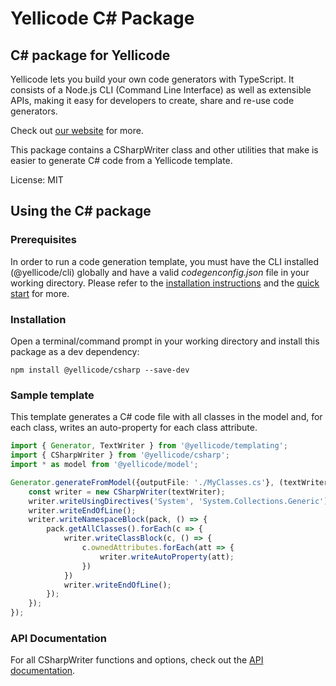# Yellicode C# Package

## C# package for Yellicode

Yellicode lets you build your own code generators with TypeScript. It consists of a Node.js CLI (Command Line Interface) as well as extensible APIs, making it easy for developers to create, share and re-use code generators.

Check out [our website](https://www.yellicode.com) for more.

This package contains a CSharpWriter class and other utilities that make is easier to generate C# code from a Yellicode template.

License: MIT

## Using the C# package
### Prerequisites
In order to run a code generation template, you must have the CLI installed (@yellicode/cli) globally and have a valid *codegenconfig.json* file in your working directory. Please refer to the [installation instructions](https://www.yellicode.com/docs/installation) and the [quick start](https://www.yellicode.com/docs/quickstart) for more.

### Installation
Open a terminal/command prompt in your working directory and install this package as a dev dependency:

```
npm install @yellicode/csharp --save-dev
```

### Sample template
This template generates a C# code file with all classes in the model and, for each class, writes an auto-property for each class attribute.

```ts
import { Generator, TextWriter } from '@yellicode/templating';
import { CSharpWriter } from '@yellicode/csharp';
import * as model from '@yellicode/model';

Generator.generateFromModel({outputFile: './MyClasses.cs'}, (textWriter: TextWriter, pack: model.Package) => {
    const writer = new CSharpWriter(textWriter); 
    writer.writeUsingDirectives('System', 'System.Collections.Generic'); 
    writer.writeEndOfLine();
    writer.writeNamespaceBlock(pack, () => {        
        pack.getAllClasses().forEach(c => {           
            writer.writeClassBlock(c, () => {
                c.ownedAttributes.forEach(att => {
                    writer.writeAutoProperty(att);
                })
            })            
            writer.writeEndOfLine();
        });
    });
});

```

### API Documentation
For all CSharpWriter functions and options, check out the [API documentation](https://github.com/yellicode/yellicode-csharp/docs/api.md).